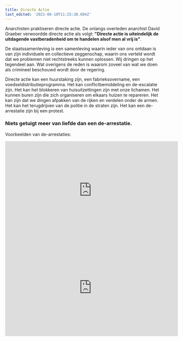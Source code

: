 ```yaml
---
title: Directe Actie
last_edited: '2021-06-10T11:25:38.684Z'
---
```


Anarchisten praktiseren directe actie. De onlangs overleden anarchist David Graeber verwoordde directe actie als volgt: **"Directe actie is uiteindelijk de uitdagende vastberadenheid om te handelen alsof men al vrij is"**.

De staatssamenleving is een samenleving waarin ieder van ons ontdaan is van zijn individuele en collectieve zeggenschap, waarin ons verteld wordt dat we problemen niet rechtstreeks kunnen oplossen. Wij dringen op het tegendeel aan. Wat overigens de reden is waarom zoveel van wat we doen als crimineel beschouwd wordt door de regering.

Directe actie kan een huurstaking zijn, een fabrieksovername, een voedseldistributieprogramma. Het kan conflictbemiddeling en de-escalatie zijn. Het kan het blokkeren van huisuitzettingen zijn met onze lichamen. Het kunnen buren zijn die zich organiseren om elkaars huizen te repareren. Het kan zijn dat we dingen afpakken van de rijken en verdelen onder de armen. Het kan het terugdrijven van de politie in de straten zijn. Het kan een de-arrestatie zijn bij een protest. 

### Niets getuigt meer van liefde dan een de-arrestatie.

Voorbeelden van de-arrestaties:

<iframe width="560" height="315" src="https://www.youtube.com/embed/ITvWjh4MebA" title="YouTube video player" frameborder="0" allow="accelerometer; autoplay; clipboard-write; encrypted-media; gyroscope; picture-in-picture" allowfullscreen></iframe>

<iframe width="560" height="315" src="https://www.youtube.com/embed/KO_OQFcK6O8" title="YouTube video player" frameborder="0" allow="accelerometer; autoplay; clipboard-write; encrypted-media; gyroscope; picture-in-picture" allowfullscreen></iframe>


